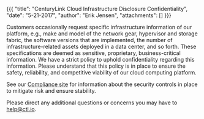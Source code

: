 {{{ 
"title": "CenturyLink Cloud Infrastructure Disclosure Confidentiality", 
"date": "5-21-2017", 
"author": "Erik Jensen", 
"attachments": [] 
}}}

Customers occasionally request specific infrastructure information of our platform, e.g., make and model of the network gear, hypervisor and storage fabric, the software versions that are implemented, the number of infrastructure-related assets deployed in a data center, and so forth. These specifications are deemed as sensitive, proprietary, business-critical information. We have a strict policy to uphold confidentiality regarding this information. Please understand that this policy is in place to ensure the safety, reliability, and competitive viability of our cloud computing platform.

See our [Compliance site](https://www.ctl.io/compliance/) for information about the security controls in place to mitigate risk and ensure stability.

Please direct any additional questions or concerns you may have to help@ctl.io.
